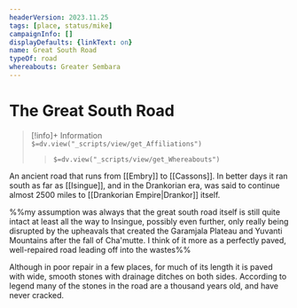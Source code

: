 ```yaml
---
headerVersion: 2023.11.25
tags: [place, status/mike]
campaignInfo: []
displayDefaults: {linkText: on}
name: Great South Road
typeOf: road
whereabouts: Greater Sembara
---
```

# The Great South Road
>[!info]+ Information  
> `$=dv.view("_scripts/view/get_Affiliations")`  
>> `$=dv.view("_scripts/view/get_Whereabouts")`

An ancient road that runs from [[Embry]] to [[Cassons]]. In better days it ran south as far as [[Isingue]], and in the Drankorian era, was said to continue almost 2500 miles to [[Drankorian Empire|Drankor]] itself.

%%my assumption was always that the great south road itself is still quite intact at least all the way to Insingue, possibly even further, only really being disrupted by the upheavals that created the Garamjala Plateau and Yuvanti Mountains after the fall of Cha'mutte. I think of it more as a perfectly paved, well-repaired road leading off into the wastes%%

Although in poor repair in a few places, for much of its length it is paved with wide, smooth stones with drainage ditches on both sides. According to legend many of the stones in the road are a thousand years old, and have never cracked.